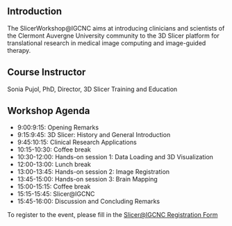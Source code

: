 ## Introduction

The SlicerWorkshop@IGCNC aims at introducing clinicians and scientists of the Clermont Auvergne University community to the 3D Slicer platform for translational research in medical image computing and image-guided therapy.

## Course Instructor
Sonia Pujol, PhD, Director, 3D Slicer Training and Education

## Workshop Agenda
- 9:00:9:15: Opening Remarks 
- 9:15:9:45: 3D Slicer: History and General Introduction
- 9:45:10:15: Clinical Research Applications
- 10:15-10:30: Coffee break
- 10:30-12:00: Hands-on session 1: Data Loading and 3D Visualization 
- 12:00-13:00: Lunch break 
- 13:00-13:45: Hands-on session 2: Image Registration 
- 13:45-15:00: Hands-on session 3: Brain Mapping
- 15:00-15:15: Coffee break
- 15:15-15:45: Slicer@IGCNC
- 15:45-16:00: Discussion and Concluding Remarks


To register to the event, please fill in the [Slicer@IGCNC Registration Form](https://forms.gle/whudQWaGw98EaXE3A) 
